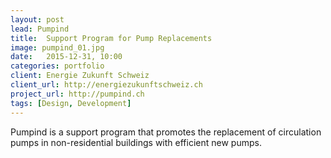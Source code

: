 ```yaml
---
layout: post
lead: Pumpind
title:  Support Program for Pump Replacements
image: pumpind_01.jpg
date:   2015-12-31, 10:00
categories: portfolio
client: Energie Zukunft Schweiz
client_url: http://energiezukunftschweiz.ch
project_url: http://pumpind.ch
tags: [Design, Development]
---
```


Pumpind is a support program that promotes the replacement of circulation pumps in non-residential buildings with efficient new pumps.
